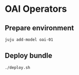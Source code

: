 # OAI Operators

## Prepare environment

```bash
juju add-model oai-01
```

## Deploy bundle

```bash
./deploy.sh
```
